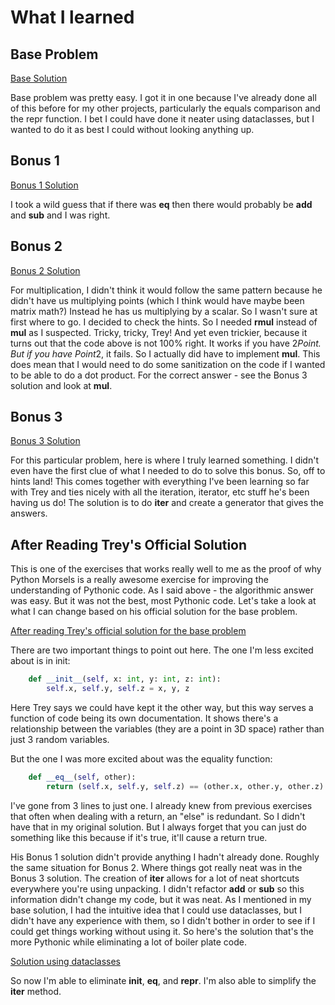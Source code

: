 # What I learned

## Base Problem

[Base Solution](https://github.com/djotaku/pythonmorsels/blob/42c02a8e0b2665f6a9d49f8860bbd34b3e67ea77/point/point.py)

Base problem was pretty easy. I got it in one because I've already done all of this before for my other projects, particularly the equals comparison and the repr function. I bet I could have done it neater using dataclasses, but I wanted to do it as best I could without looking anything up.

## Bonus 1

[Bonus 1 Solution](https://github.com/djotaku/pythonmorsels/blob/bbce2f4163a20e6f5c1e5f6511df12b0fc63aacf/point/point.py)

I took a wild guess that if there was __eq__ then there would probably be __add__ and __sub__ and I was right.

## Bonus 2

[Bonus 2 Solution](https://github.com/djotaku/pythonmorsels/blob/d3dc46deeb189e3c0ef27143dd1bba19642a8c46/point/point.py)

For multiplication, I didn't think it would follow the same pattern because he didn't have us multiplying points (which I think would have maybe been matrix math?) Instead he has us multiplying by a scalar. So I wasn't sure at first where to go. I decided to check the hints. So I needed __rmul__ instead of __mul__ as I suspected. Tricky, tricky, Trey! And yet even trickier, because it turns out that the code above is not 100% right. It works if you have 2*Point. But if you have Point*2, it fails. So I actually did have to implement __mul__. This does mean that I would need to do some sanitization on the code if I wanted to be able to do a dot product. For the correct answer - see the Bonus 3 solution and look at __mul__.

## Bonus 3

[Bonus 3 Solution](https://github.com/djotaku/pythonmorsels/blob/2fc99d0badfdf38108b904c61373940458645abd/point/point.py)

For this particular problem, here is where I truly learned something. I didn't even have the first clue of what I needed to do to solve this bonus. So, off to hints land! This comes together with everything I've been learning so far with Trey and ties nicely with all the iteration, iterator, etc stuff he's been having us do! The solution is to do __iter__ and create a generator that gives the answers.

## After Reading Trey's Official Solution

This is one of the exercises that works really well to me as the proof of why Python Morsels is a really awesome exercise for improving the understanding of Pythonic code. As I said above - the algorithmic answer was easy. But it was not the best, most Pythonic code. Let's take a look at what I can change based on his official solution for the base problem.

[After reading Trey's official solution for the base problem](https://github.com/djotaku/pythonmorsels/blob/2657eb8237455862199813b9a59ab6f9b7631609/point/point.py)

There are two important things to point out here. The one I'm less excited about is in init:

```python
    def __init__(self, x: int, y: int, z: int):
        self.x, self.y, self.z = x, y, z
```

Here Trey says we could have kept it the other way, but this way serves a function of code being its own documentation. It shows there's a relationship between the variables (they are a point in 3D space) rather than just 3 random variables.

But the one I was more excited about was the equality function:

```python
    def __eq__(self, other):
        return (self.x, self.y, self.z) == (other.x, other.y, other.z)
```

I've gone from 3 lines to just one. I already knew from previous exercises that often when dealing with a return, an "else" is redundant. So I didn't have that in my original solution. But I always forget that you can just do something like this because if it's true, it'll cause a return true.

His Bonus 1 solution didn't provide anything I hadn't already done. Roughly the same situation for Bonus 2. Where things got really neat was in the Bonus 3 solution. The creation of __iter__ allows for a lot of neat shortcuts everywhere you're using unpacking. I didn't refactor __add__ or __sub__ so this information didn't change my code, but it was neat. As I mentioned in my base solution, I had the intuitive idea that I could use dataclasses, but I didn't have any experience with them, so I didn't bother in order to see if I could get things working without using it. So here's the solution that's the more Pythonic while eliminating a lot of boiler plate code.

[Solution using dataclasses](https://github.com/djotaku/pythonmorsels/blob/e87e4351ba4b15dce856d543d0575cad8978cb98/point/point.py)

So now I'm able to eliminate __init__, __eq__, and __repr__. I'm also able to simplify the __iter__ method.